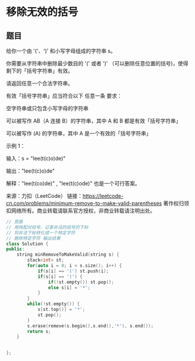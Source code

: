 # 移除无效的括号
## 题目
给你一个由 '('、')' 和小写字母组成的字符串 s。

你需要从字符串中删除最少数目的 '(' 或者 ')' （可以删除任意位置的括号)，使得剩下的「括号字符串」有效。

请返回任意一个合法字符串。

有效「括号字符串」应当符合以下 任意一条 要求：

空字符串或只包含小写字母的字符串

可以被写作 AB（A 连接 B）的字符串，其中 A 和 B 都是有效「括号字符串」

可以被写作 (A) 的字符串，其中 A 是一个有效的「括号字符串」
 

示例 1：

输入：s = "lee(t(c)o)de)"

输出："lee(t(c)o)de"

解释："lee(t(co)de)" , "lee(t(c)ode)" 也是一个可行答案。

来源：力扣（LeetCode）
链接：https://leetcode-cn.com/problems/minimum-remove-to-make-valid-parentheses
著作权归领扣网络所有。商业转载请联系官方授权，非商业转载请注明出处。

```c++
// 思路
// 用栈配对括号，记录非法的括号的下标
// 将非法下标转化成一个特定字符
// 删除特定字符 输出结果
class Solution {
public:
    string minRemoveToMakeValid(string s) {
        stack<int> st;
        for(auto i = 0; i < s.size(); i++) {
            if(s[i] == '(') st.push(i);
            if(s[i] == ')') {
                if(!st.empty()) st.pop();
                else s[i] = '*';
            }
        }
        while(!st.empty()) {
            s[st.top()] = '*';
            st.pop();
        }
        s.erase(remove(s.begin(),s.end(),'*'), s.end());
        return s;
    }

   
};
```